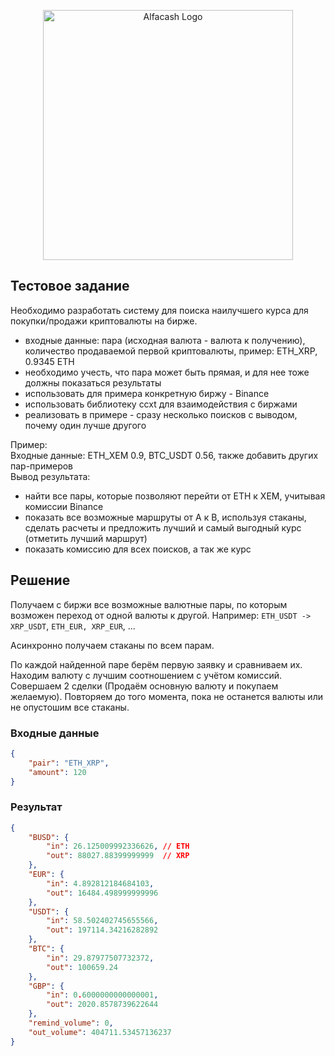 <p align="center"><a href="https://www.alfa.cash/ru" target="_blank"><img src="https://www.alfa.cash/f/img/light.cdb6c29.svg" width="400" alt="Alfacash Logo"></a></p>

## Тестовое задание

Необходимо разработать систему для поиска наилучшего курса для покупки/продажи криптовалюты на бирже.

* входные данные: пара (исходная валюта - валюта к получению), количество продаваемой первой криптовалюты, пример: ETH_XRP, 0.9345 ETH
* необходимо учесть, что пара может быть прямая, и для нее тоже должны показаться результаты
* использовать для примера конкретную биржу - Binance
* использовать библиотеку ccxt для взаимодействия с биржами
* реализовать в примере - сразу несколько поисков с выводом, почему один лучше другого


Пример:  
Входные данные: ETH_XEM 0.9, BTC_USDT 0.56, также добавить других пар-примеров  
Вывод результата:
* найти все пары, которые позволяют перейти от ETH к XEM, учитывая комиссии Binance
* показать все возможные маршруты от А к В, используя стаканы, сделать расчеты и предложить лучший и самый выгодный курс (отметить лучший маршрут)
* показать комиссию для всех поисков, а так же курс


## Решение

Получаем с биржи все возможные валютные пары, по которым возможен переход от одной валюты к другой.
Например: `ETH_USDT -> XRP_USDT`, `ETH_EUR, XRP_EUR`, ...

Асинхронно получаем стаканы по всем парам.

По каждой найденной паре берём первую заявку и сравниваем их. 
Находим валюту с лучшим соотношением с учётом комиссий.
Совершаем 2 сделки (Продаём основную валюту и покупаем желаемую). 
Повторяем до того момента, пока не останется валюты или не опустошим все стаканы.

### Входные данные
```JSON
{
    "pair": "ETH_XRP",
    "amount": 120
}
```

### Результат
```JSON
{
    "BUSD": {
        "in": 26.125009992336626, // ETH
        "out": 88027.88399999999  // XRP
    },
    "EUR": {
        "in": 4.892812184684103,
        "out": 16484.498999999996
    },
    "USDT": {
        "in": 58.502402745655566,
        "out": 197114.34216282892
    },
    "BTC": {
        "in": 29.87977507732372,
        "out": 100659.24
    },
    "GBP": {
        "in": 0.6000000000000001,
        "out": 2020.8578739622644
    },
    "remind_volume": 0,
    "out_volume": 404711.53457136237
}
```
